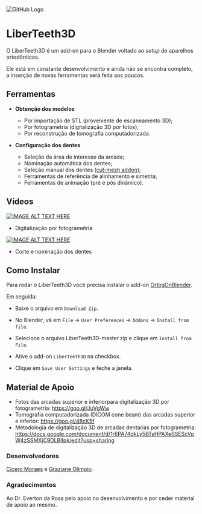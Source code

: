 ![GitHub Logo](http://www.ciceromoraes.com.br/ups/LiberTeeth3D.jpg)
# LiberTeeth3D

O LiberTeeth3D é um add-on para o Blender voltado ao *setup* de aparelhos ortodônticos.

Ele está em constante desenvolvimento e ainda não se encontra completo, a inserção de novas ferramentas será feita aos poucos.

## Ferramentas

*  **Obtenção dos modelos**
	* Por importação de STL (proveniente de escaneamento 3D);
	* Por fotogrametria (digitalização 3D por fotos);
	* Por reconstrução de tomografia computadorizada.

* **Configuração dos dentes**
	* Seleção da área de interesse da arcada;
	* Nominação automática dos dentes;
	* Seleção manual dos dentes ([cut-mesh addon](https://github.com/patmo141/cut_mesh/));
	* Ferramentas de referência de alinhamento e simetria;
	* Ferramentas de animação (pré e pós dinâmico).

## Vídeos
[![IMAGE ALT TEXT HERE](https://img.youtube.com/vi/MrupLznzGss/0.jpg)](https://youtu.be/MrupLznzGss)
* Digitalização por fotogrametria

[![IMAGE ALT TEXT HERE](https://img.youtube.com/vi/frfdYM2h9ec/0.jpg)](https://youtu.be/frfdYM2h9ec)
* Corte e nominação dos dentes

## Como Instalar

Para rodar o LiberTeeth3D você precisa instalar o add-on [OrtogOnBlender]().

Em seguida:

* Baixe o arquivo em `Download Zip`.

* No Blender, vá em `File` → `User Preferences` → `Addons` → `Install from file`.

* Selecione o arquivo LiberTeeth3D-master.zip e clique em `Install from File`.

* Ative o add-on `LiberTeeth3D` na checkbox.

* Clique em `Save User Settings` e feche a janela.

## Material de Apoio

* Fotos das arcadas superior e inferiorpara digitalização 3D por fotogrametria: https://goo.gl/JuVgWw
* Tomografia computadorizada (DICOM cone beam) das arcadas superior e inferior: https://goo.gl/48cK5f
* Metodologia de digitalização 3D de arcadas dentárias por fotogrametria: https://docs.google.com/document/d/1r6PA74dkLy5BTsHPAXe0SEScVpW4zSSMXjC9DLBIIpk/edit?usp=sharing
 
### Desenvolvedores
[Cicero Moraes](http://www.ciceromoraes.com.br) e [Graziane Olimpio](http://www.grazianiodonto.com.br/).

### Agradecimentos
Ao Dr. Everton da Rosa pelo apoio no desenvolvimento e por ceder material de apoio ao mesmo.
